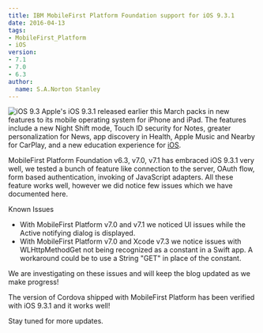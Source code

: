 ```yaml
---
title: IBM MobileFirst Platform Foundation support for iOS 9.3.1
date: 2016-04-13
tags:
- MobileFirst_Platform
- iOS
version:
- 7.1
- 7.0
- 6.3
author:
  name: S.A.Norton Stanley
---
```

![iOS 9.3](https://dl.dropboxusercontent.com/s/las86rdppknh4n1/ios9.3resize.jpg?dl=0)
Apple's iOS 9.3.1 released earlier this March packs in new features to its mobile operating system for iPhone and iPad. The features include a new Night Shift mode, Touch ID security for Notes, greater personalization for News, app discovery in Health, Apple Music and Nearby for CarPlay, and a new education experience for [iOS](http://www.apple.com/ios/updates/).

MobileFirst Platform Foundation v6.3, v7.0, v7.1 has embraced iOS 9.3.1 very well, we tested a bunch of feature like connection to the server, OAuth flow, form based authentication, invoking of JavaScript adapters. All these feature works well, however we did notice few issues which we have documented here.

Known Issues
- With MobileFirst Platform v7.0 and v7.1 we noticed UI issues while the Active notifying dialog is displayed. 
- With MobileFirst Platform v7.0 and Xcode v7.3 we notice issues with WLHttpMethodGet not being recognized as a constant in a Swift app. A workaround could be to use a String "GET" in place of the constant.

We are investigating on these issues and will keep the blog updated as we make progress!

The version of Cordova shipped with MobileFirst Platform has been verified with iOS 9.3.1 and it works well!

Stay tuned for more updates.